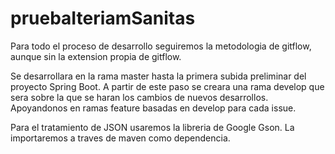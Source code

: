 # pruebaIteriamSanitas

Para todo el proceso de desarrollo seguiremos la metodologia de gitflow, aunque sin la extension propia de gitflow.

Se desarrollara en la rama master hasta la primera subida preliminar del proyecto Spring Boot.
A partir de este paso se creara una rama develop que sera sobre la que se haran los cambios de nuevos desarrollos. Apoyandonos en ramas feature basadas en develop para cada issue.

Para el tratamiento de JSON usaremos la libreria de Google Gson. La importaremos a traves de maven como dependencia.
